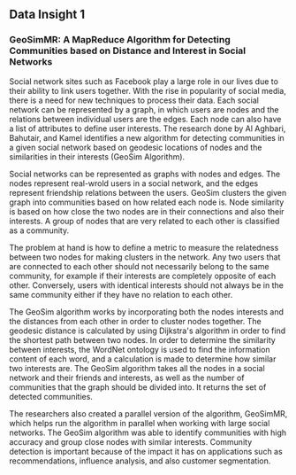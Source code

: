 ## Data Insight 1

### GeoSimMR: A MapReduce Algorithm for Detecting Communities based on Distance and Interest in Social Networks

Social network sites such as Facebook play a large role in our lives due to their ability to link users together. With the rise in popularity of social media, there is a need for new techniques to process their data. Each social network can be represented by a graph, in which users are nodes and the relations between individual users are the edges. Each node can also have a list of attributes to define user interests. The research done by Al Aghbari, Bahutair, and Kamel identifies a new algorithm for detecting communities in a given social network based on geodesic locations of nodes and the similarities in their interests (GeoSim Algorithm). 

Social networks can be represented as graphs with nodes and edges. The nodes represent real-wrold users in a social network, and the edges represent friendship relations between the users. GeoSim clusters the given graph into communities based on how related each node is. Node similarity is based on how close the two nodes are in their connections and also their interests. A group of nodes that are very related to each other is classified as a community. 

The problem at hand is how to define a metric to measure the relatedness between two nodes for making clusters in the network. Any two users that are connected to each other should not necessarily belong to the same community, for example if their interests are completely opposite of each other. Conversely, users with identical interests should not always be in the same community either if they have no relation to each other. 

The GeoSim algorithm works by incorporating both the nodes interests and the distances from each other in order to cluster nodes together. The geodesic distance is calculated by using Dijkstra's algorithm in order to find the shortest path between two nodes. In order to determine the similarity between interests, the WordNet ontology is used to find the information content of each word, and a calculation is made to determine how similar two interests are. The GeoSim algorithm takes all the nodes in a social network and their friends and interests, as well as the number of communities that the graph should be divided into. It returns the set of detected communities. 

The researchers also created a parallel version of the algorithm, GeoSimMR, which helps run the algorithm in parallel when working with large social networks. The GeoSim algorithm was able to identify communities with high accuracy and group close nodes with similar interests. Community detection is important because of the impact it has on applications such as recommendations, influence analysis, and also customer segmentation. 
